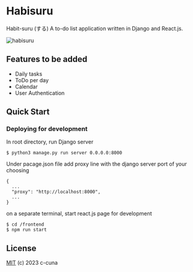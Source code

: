 # Habisuru
Habit-suru (する) A to-do list application written in Django and React.js.

![habisuru](https://github.com/c-cuna/habisuru/assets/122253189/4b8ebe35-91ef-4a07-92e6-c6842c6a92a4)

## Features to be added
* Daily tasks
* ToDo per day
* Calendar
* User Authentication

## Quick Start
### Deploying for development
In root directory, run Django server
```
$ python3 manage.py run server 0.0.0.0:8000
```
Under pacage.json file add proxy line with the django server port of your choosing
```
{
  ...
  "proxy": "http://localhost:8000",
  ...
}
```
on a separate terminal, start react.js page for development
```
$ cd /frontend
$ npm run start
```

## License
[MIT](https://github.com/c-cuna/habisuru/blob/main/LICENSE) (c) 2023 c-cuna
